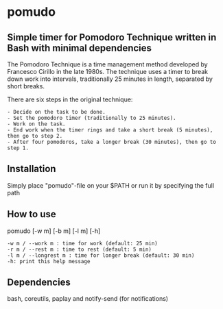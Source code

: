 # pomudo



## Simple timer for Pomodoro Technique written in Bash with minimal dependencies

The Pomodoro Technique is a time management method developed by Francesco Cirillo in the late 1980s. The technique uses a timer to break down work into intervals, traditionally 25 minutes in length, separated by short breaks. 

There are six steps in the original technique:

    - Decide on the task to be done.
    - Set the pomodoro timer (traditionally to 25 minutes).
    - Work on the task.
    - End work when the timer rings and take a short break (5 minutes), then go to step 2.
    - After four pomodoros, take a longer break (30 minutes), then go to step 1.
    
    
## Installation
Simply place "pomudo"-file on your $PATH or run it by specifying the full path


## How to use
pomudo [-w m] [-b m] [-l m] [-h]

	-w m / --work m : time for work (default: 25 min)
	-r m / --rest m : time to rest (default: 5 min)
	-l m / --longrest m : time for longer break (default: 30 min)
	-h: print this help message
      
## Dependencies

bash, coreutils, paplay and notify-send (for notifications)
      


